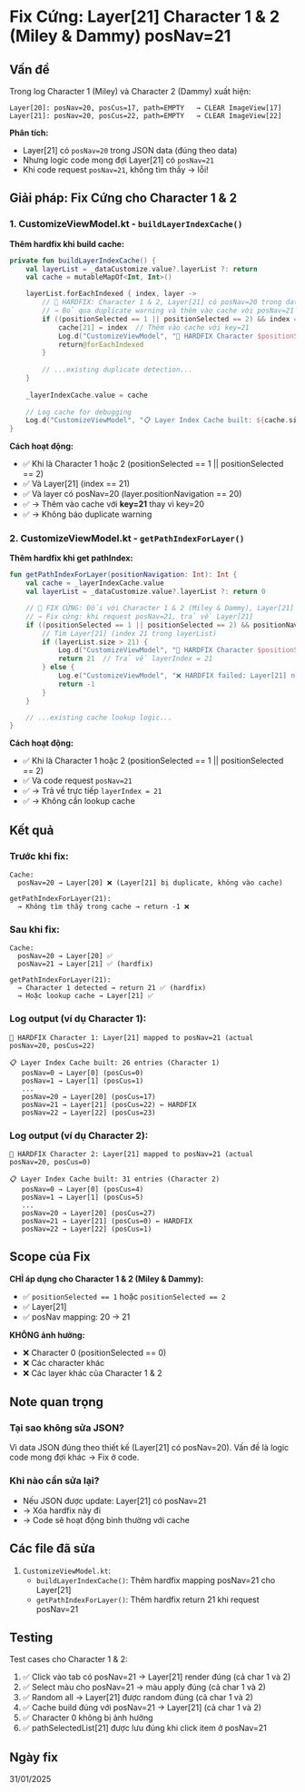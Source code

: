 # Fix Cứng: Layer[21] Character 1 & 2 (Miley & Dammy) posNav=21

## Vấn đề
Trong log Character 1 (Miley) và Character 2 (Dammy) xuất hiện:
```
Layer[20]: posNav=20, posCus=17, path=EMPTY   → CLEAR ImageView[17]
Layer[21]: posNav=20, posCus=22, path=EMPTY   → CLEAR ImageView[22]
```

**Phân tích:**
- Layer[21] có `posNav=20` trong JSON data (đúng theo data)
- Nhưng logic code mong đợi Layer[21] có `posNav=21`
- Khi code request `posNav=21`, không tìm thấy → lỗi!

## Giải pháp: Fix Cứng cho Character 1 & 2

### 1. CustomizeViewModel.kt - `buildLayerIndexCache()`

**Thêm hardfix khi build cache:**
```kotlin
private fun buildLayerIndexCache() {
    val layerList = _dataCustomize.value?.layerList ?: return
    val cache = mutableMapOf<Int, Int>()

    layerList.forEachIndexed { index, layer ->
        // 🔧 HARDFIX: Character 1 & 2, Layer[21] có posNav=20 trong data
        // → Bỏ qua duplicate warning và thêm vào cache với posNav=21
        if ((positionSelected == 1 || positionSelected == 2) && index == 21 && layer.positionNavigation == 20) {
            cache[21] = index  // Thêm vào cache với key=21
            Log.d("CustomizeViewModel", "🔧 HARDFIX Character $positionSelected: Layer[21] mapped to posNav=21")
            return@forEachIndexed
        }
        
        // ...existing duplicate detection...
    }
    
    _layerIndexCache.value = cache
    
    // Log cache for debugging
    Log.d("CustomizeViewModel", "📋 Layer Index Cache built: ${cache.size} entries (Character $positionSelected)")
}
```

**Cách hoạt động:**
- ✅ Khi là Character 1 hoặc 2 (positionSelected == 1 || positionSelected == 2)
- ✅ Và Layer[21] (index == 21)
- ✅ Và layer có posNav=20 (layer.positionNavigation == 20)
- ✅ → Thêm vào cache với **key=21** thay vì key=20
- ✅ → Không báo duplicate warning

### 2. CustomizeViewModel.kt - `getPathIndexForLayer()`

**Thêm hardfix khi get pathIndex:**
```kotlin
fun getPathIndexForLayer(positionNavigation: Int): Int {
    val cache = _layerIndexCache.value
    val layerList = _dataCustomize.value?.layerList ?: return 0

    // 🎯 FIX CỨNG: Đối với Character 1 & 2 (Miley & Dammy), Layer[21] có posNav=20 trong data
    // → Fix cứng: khi request posNav=21, trả về Layer[21]
    if ((positionSelected == 1 || positionSelected == 2) && positionNavigation == 21) {
        // Tìm Layer[21] (index 21 trong layerList)
        if (layerList.size > 21) {
            Log.d("CustomizeViewModel", "🔧 HARDFIX Character $positionSelected: posNav=21 → Layer[21]")
            return 21  // Trả về layerIndex = 21
        } else {
            Log.e("CustomizeViewModel", "❌ HARDFIX failed: Layer[21] not found")
            return -1
        }
    }

    // ...existing cache lookup logic...
}
```

**Cách hoạt động:**
- ✅ Khi là Character 1 hoặc 2 (positionSelected == 1 || positionSelected == 2)
- ✅ Và code request `posNav=21`
- ✅ → Trả về trực tiếp `layerIndex = 21`
- ✅ → Không cần lookup cache

## Kết quả

### Trước khi fix:
```
Cache:
  posNav=20 → Layer[20] ❌ (Layer[21] bị duplicate, không vào cache)
  
getPathIndexForLayer(21):
  → Không tìm thấy trong cache → return -1 ❌
```

### Sau khi fix:
```
Cache:
  posNav=20 → Layer[20] ✅
  posNav=21 → Layer[21] ✅ (hardfix)
  
getPathIndexForLayer(21):
  → Character 1 detected → return 21 ✅ (hardfix)
  → Hoặc lookup cache → Layer[21] ✅
```

### Log output (ví dụ Character 1):
```
🔧 HARDFIX Character 1: Layer[21] mapped to posNav=21 (actual posNav=20, posCus=22)

📋 Layer Index Cache built: 26 entries (Character 1)
   posNav=0 → Layer[0] (posCus=0)
   posNav=1 → Layer[1] (posCus=1)
   ...
   posNav=20 → Layer[20] (posCus=17)
   posNav=21 → Layer[21] (posCus=22) ← HARDFIX
   posNav=22 → Layer[22] (posCus=23)
```

### Log output (ví dụ Character 2):
```
🔧 HARDFIX Character 2: Layer[21] mapped to posNav=21 (actual posNav=20, posCus=0)

📋 Layer Index Cache built: 31 entries (Character 2)
   posNav=0 → Layer[0] (posCus=4)
   posNav=1 → Layer[1] (posCus=5)
   ...
   posNav=20 → Layer[20] (posCus=27)
   posNav=21 → Layer[21] (posCus=0) ← HARDFIX
   posNav=22 → Layer[22] (posCus=1)
```

## Scope của Fix

**CHỈ áp dụng cho Character 1 & 2 (Miley & Dammy):**
- ✅ `positionSelected == 1` hoặc `positionSelected == 2`
- ✅ Layer[21]
- ✅ posNav mapping: 20 → 21

**KHÔNG ảnh hưởng:**
- ❌ Character 0 (positionSelected == 0)
- ❌ Các character khác
- ❌ Các layer khác của Character 1 & 2

## Note quan trọng

### Tại sao không sửa JSON?
Vì data JSON đúng theo thiết kế (Layer[21] có posNav=20). Vấn đề là logic code mong đợi khác → Fix ở code.

### Khi nào cần sửa lại?
- Nếu JSON được update: Layer[21] có posNav=21
- → Xóa hardfix này đi
- → Code sẽ hoạt động bình thường với cache

## Các file đã sửa
1. `CustomizeViewModel.kt`:
   - `buildLayerIndexCache()`: Thêm hardfix mapping posNav=21 cho Layer[21]
   - `getPathIndexForLayer()`: Thêm hardfix return 21 khi request posNav=21

## Testing
Test cases cho Character 1 & 2:
1. ✅ Click vào tab có posNav=21 → Layer[21] render đúng (cả char 1 và 2)
2. ✅ Select màu cho posNav=21 → màu apply đúng (cả char 1 và 2)
3. ✅ Random all → Layer[21] được random đúng (cả char 1 và 2)
4. ✅ Cache build đúng với posNav=21 → Layer[21] (cả char 1 và 2)
5. ✅ Character 0 không bị ảnh hưởng
6. ✅ pathSelectedList[21] được lưu đúng khi click item ở posNav=21

## Ngày fix
31/01/2025

